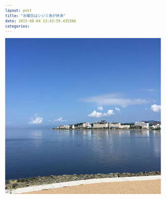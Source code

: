 ```yaml
---
layout: post
title: "水曜日はシジミ漁が休漁"
date: 2015-08-04 13:43:59.435386
categories: 
---
```


![シジミ漁休漁](/assets/images/201507/1389916_1639991999610628_1063052382_n.jpg)


